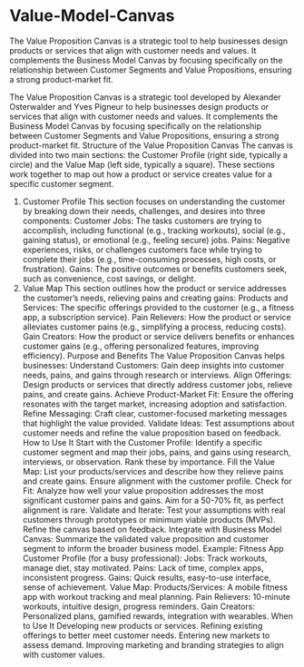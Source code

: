 # Value-Model-Canvas
The Value Proposition Canvas is a strategic tool to help businesses design products or services that align with customer needs and values. It complements the Business Model Canvas by focusing specifically on the relationship between Customer Segments and Value Propositions, ensuring a strong product-market fit.

The Value Proposition Canvas is a strategic tool developed by Alexander Osterwalder and Yves Pigneur to help businesses design products or services that align with customer needs and values. It complements the Business Model Canvas by focusing specifically on the relationship between Customer Segments and Value Propositions, ensuring a strong product-market fit.
Structure of the Value Proposition Canvas
The canvas is divided into two main sections: the Customer Profile (right side, typically a circle) and the Value Map (left side, typically a square). These sections work together to map out how a product or service creates value for a specific customer segment.
1. Customer Profile
This section focuses on understanding the customer by breaking down their needs, challenges, and desires into three components:
Customer Jobs: The tasks customers are trying to accomplish, including functional (e.g., tracking workouts), social (e.g., gaining status), or emotional (e.g., feeling secure) jobs.
Pains: Negative experiences, risks, or challenges customers face while trying to complete their jobs (e.g., time-consuming processes, high costs, or frustration).
Gains: The positive outcomes or benefits customers seek, such as convenience, cost savings, or delight.
2. Value Map
This section outlines how the product or service addresses the customer’s needs, relieving pains and creating gains:
Products and Services: The specific offerings provided to the customer (e.g., a fitness app, a subscription service).
Pain Relievers: How the product or service alleviates customer pains (e.g., simplifying a process, reducing costs).
Gain Creators: How the product or service delivers benefits or enhances customer gains (e.g., offering personalized features, improving efficiency).
Purpose and Benefits
The Value Proposition Canvas helps businesses:
Understand Customers: Gain deep insights into customer needs, pains, and gains through research or interviews.
Align Offerings: Design products or services that directly address customer jobs, relieve pains, and create gains.
Achieve Product-Market Fit: Ensure the offering resonates with the target market, increasing adoption and satisfaction.
Refine Messaging: Craft clear, customer-focused marketing messages that highlight the value provided.
Validate Ideas: Test assumptions about customer needs and refine the value proposition based on feedback.
How to Use It
Start with the Customer Profile: Identify a specific customer segment and map their jobs, pains, and gains using research, interviews, or observation. Rank these by importance.
Fill the Value Map: List your products/services and describe how they relieve pains and create gains. Ensure alignment with the customer profile.
Check for Fit: Analyze how well your value proposition addresses the most significant customer pains and gains. Aim for a 50-70% fit, as perfect alignment is rare.
Validate and Iterate: Test your assumptions with real customers through prototypes or minimum viable products (MVPs). Refine the canvas based on feedback.
Integrate with Business Model Canvas: Summarize the validated value proposition and customer segment to inform the broader business model.
Example: Fitness App
Customer Profile (for a busy professional):
Jobs: Track workouts, manage diet, stay motivated.
Pains: Lack of time, complex apps, inconsistent progress.
Gains: Quick results, easy-to-use interface, sense of achievement.
Value Map:
Products/Services: A mobile fitness app with workout tracking and meal planning.
Pain Relievers: 10-minute workouts, intuitive design, progress reminders.
Gain Creators: Personalized plans, gamified rewards, integration with wearables.
When to Use It
Developing new products or services.
Refining existing offerings to better meet customer needs.
Entering new markets to assess demand.
Improving marketing and branding strategies to align with customer values.
